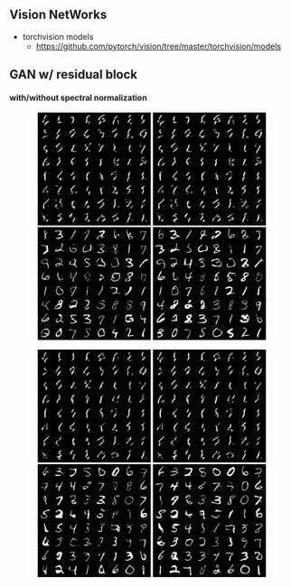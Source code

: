 


## Vision NetWorks


+ torchvision models 
    + https://github.com/pytorch/vision/tree/master/torchvision/models


## GAN w/ residual block 


#### with/without spectral normalization


<p align="center">
    <img width='200', height='200' src="assets/resgan_use_sn=True.gif">
    <img width='200', height='200' src="assets/resgan_use_sn=True_epoch=0.png">
    <img width='200', height='200' src="assets/resgan_use_sn=True_epoch=2.png">
    <img width='200', height='200' src="assets/resgan_use_sn=True_epoch=4.png">
</p>


<p align="center">
    <img width='200', height='200' src="assets/resgan_use_sn=False.gif">
    <img width='200', height='200' src="assets/resgan_use_sn=False_epoch=0.png">
    <img width='200', height='200' src="assets/resgan_use_sn=False_epoch=2.png">
    <img width='200', height='200' src="assets/resgan_use_sn=False_epoch=4.png">
</p>